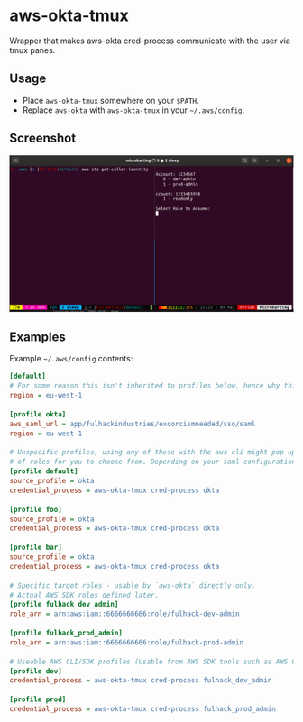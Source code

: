 # aws-okta-tmux

Wrapper that makes aws-okta cred-process communicate with the user via tmux panes.

## Usage

- Place `aws-okta-tmux` somewhere on your `$PATH`.
- Replace `aws-okta` with `aws-okta-tmux` in your `~/.aws/config`.

## Screenshot

![aws-okta-tmux.png](aws-okta-tmux.png)

## Examples

Example `~/.aws/config` contents:

```ini
[default]
# For some reason this isn't inherited to profiles below, hence why this line is repeated
region = eu-west-1

[profile okta]
aws_saml_url = app/fulhackindustries/excorcismneeded/sso/saml
region = eu-west-1

# Unspecific profiles, using any of these with the aws cli might pop up a list
# of roles for you to choose from. Depending on your saml configuration.
[profile default]
source_profile = okta
credential_process = aws-okta-tmux cred-process okta

[profile foo]
source_profile = okta
credential_process = aws-okta-tmux cred-process okta

[profile bar]
source_profile = okta
credential_process = aws-okta-tmux cred-process okta

# Specific target roles - usable by `aws-okta` directly only.
# Actual AWS SDK roles defined later.
[profile fulhack_dev_admin]
role_arn = arn:aws:iam::6666666666:role/fulhack-dev-admin

[profile fulhack_prod_admin]
role_arn = arn:aws:iam::6666666666:role/fulhack-prod-admin

# Useable AWS CLI/SDK profiles (Usable from AWS SDK tools such as AWS CLI)
[profile dev]
credential_process = aws-okta-tmux cred-process fulhack_dev_admin

[profile prod]
credential_process = aws-okta-tmux cred-process fulhack_prod_admin

```
